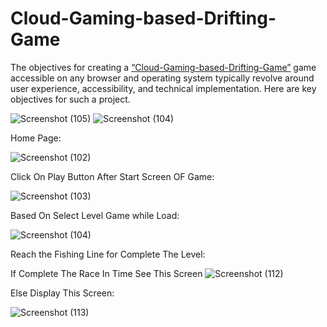 

# Cloud-Gaming-based-Drifting-Game
The objectives for creating a <u>“Cloud-Gaming-based-Drifting-Game”</u> game accessible on any browser and operating system typically revolve around user experience, accessibility, and technical implementation. Here are key objectives for such a project.

![Screenshot (105)](https://github.com/user-attachments/assets/080fe429-5e23-4796-92de-0909db76406e)
![Screenshot (104)](https://github.com/user-attachments/assets/257bfb70-d0a6-4865-bf11-0b8a79219ca3)

Home Page:

![Screenshot (102)](https://github.com/user-attachments/assets/9390523f-02bd-47fb-b2b4-e4a5ea58292f)


Click On Play Button After Start Screen OF Game:



![Screenshot (103)](https://github.com/user-attachments/assets/30ed338c-ec10-4277-a15f-e8919ab7388e)





Based On Select Level Game while Load:

![Screenshot (104)](https://github.com/user-attachments/assets/600c1dcc-0c92-4d9b-b5fe-9754d93046b3)

Reach the Fishing Line for Complete The Level:

 If Complete The Race In Time See This Screen
![Screenshot (112)](https://github.com/user-attachments/assets/fb89937f-9336-4658-aa54-ca5e2865452e)

Else Display This Screen:

![Screenshot (113)](https://github.com/user-attachments/assets/8a5dc43e-6f16-498c-a462-3b6c0ef41944)
